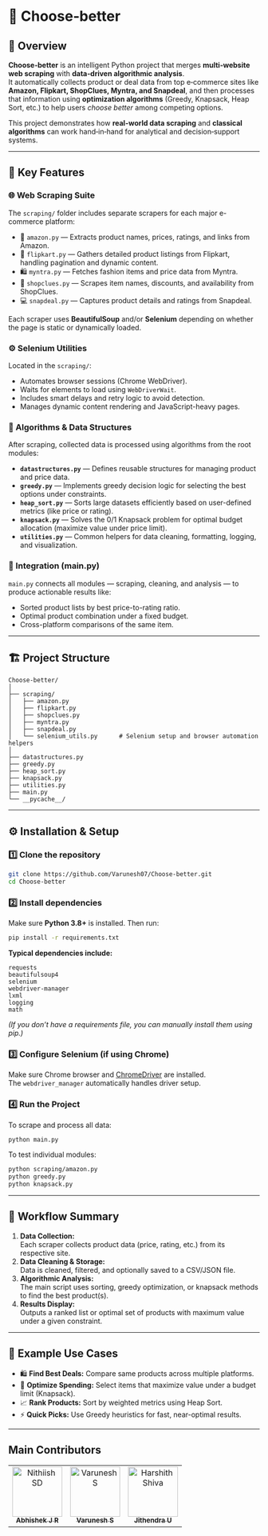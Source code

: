 # 🧠 Choose‑better

## 📖 Overview  
**Choose‑better** is an intelligent Python project that merges **multi‑website web scraping** with **data‑driven algorithmic analysis**.  
It automatically collects product or deal data from top e‑commerce sites like **Amazon, Flipkart, ShopClues, Myntra, and Snapdeal**, and then processes that information using **optimization algorithms** (Greedy, Knapsack, Heap Sort, etc.) to help users *choose better* among competing options.

This project demonstrates how **real-world data scraping** and **classical algorithms** can work hand‑in‑hand for analytical and decision‑support systems.

---

## 🚀 Key Features  

### 🌐 Web Scraping Suite  
The `scraping/` folder includes separate scrapers for each major e-commerce platform:  
- 🛒 `amazon.py` — Extracts product names, prices, ratings, and links from Amazon.  
- 🏬 `flipkart.py` — Gathers detailed product listings from Flipkart, handling pagination and dynamic content.  
- 🛍️ `myntra.py` — Fetches fashion items and price data from Myntra.  
- 🧾 `shopclues.py` — Scrapes item names, discounts, and availability from ShopClues.  
- 💻 `snapdeal.py` — Captures product details and ratings from Snapdeal.  

Each scraper uses **BeautifulSoup** and/or **Selenium** depending on whether the page is static or dynamically loaded.

### ⚙️ Selenium Utilities  
Located in the `scraping/`:  
- Automates browser sessions (Chrome WebDriver).  
- Waits for elements to load using `WebDriverWait`.  
- Includes smart delays and retry logic to avoid detection.  
- Manages dynamic content rendering and JavaScript-heavy pages.

### 🧮 Algorithms & Data Structures  
After scraping, collected data is processed using algorithms from the root modules:  
- **`datastructures.py`** — Defines reusable structures for managing product and price data.  
- **`greedy.py`** — Implements greedy decision logic for selecting the best options under constraints.  
- **`heap_sort.py`** — Sorts large datasets efficiently based on user-defined metrics (like price or rating).  
- **`knapsack.py`** — Solves the 0/1 Knapsack problem for optimal budget allocation (maximize value under price limit).  
- **`utilities.py`** — Common helpers for data cleaning, formatting, logging, and visualization.  

### 🧩 Integration (main.py)  
`main.py` connects all modules — scraping, cleaning, and analysis — to produce actionable results like:  
- Sorted product lists by best price-to-rating ratio.  
- Optimal product combination under a fixed budget.  
- Cross-platform comparisons of the same item.

---

## 🏗️ Project Structure  
```
Choose-better/
│
├── scraping/
│   ├── amazon.py
│   ├── flipkart.py
│   ├── shopclues.py
│   ├── myntra.py
│   ├── snapdeal.py
│   └── selenium_utils.py      # Selenium setup and browser automation helpers
│
├── datastructures.py
├── greedy.py
├── heap_sort.py
├── knapsack.py
├── utilities.py
├── main.py
└── __pycache__/
```

---

## ⚙️ Installation & Setup  

### 1️⃣ Clone the repository  
```bash
git clone https://github.com/Varunesh07/Choose-better.git
cd Choose-better
```

### 2️⃣ Install dependencies  
Make sure **Python 3.8+** is installed. Then run:  
```bash
pip install -r requirements.txt
```

**Typical dependencies include:**  
```
requests
beautifulsoup4
selenium
webdriver-manager
lxml
logging
math
```
*(If you don’t have a requirements file, you can manually install them using pip.)*

### 3️⃣ Configure Selenium (if using Chrome)  
Make sure Chrome browser and [ChromeDriver](https://sites.google.com/a/chromium.org/chromedriver/) are installed.  
The `webdriver_manager` automatically handles driver setup.

### 4️⃣ Run the Project  
To scrape and process all data:  
```bash
python main.py
```

To test individual modules:  
```bash
python scraping/amazon.py
python greedy.py
python knapsack.py
```

---

## 🧠 Workflow Summary  
1. **Data Collection:**  
   Each scraper collects product data (price, rating, etc.) from its respective site.  
2. **Data Cleaning & Storage:**  
   Data is cleaned, filtered, and optionally saved to a CSV/JSON file.  
3. **Algorithmic Analysis:**  
   The main script uses sorting, greedy optimization, or knapsack methods to find the best product(s).  
4. **Results Display:**  
   Outputs a ranked list or optimal set of products with maximum value under a given constraint.

---

## 🧩 Example Use Cases  
- 🛍️ **Find Best Deals:** Compare same products across multiple platforms.  
- 💸 **Optimize Spending:** Select items that maximize value under a budget limit (Knapsack).  
- 📈 **Rank Products:** Sort by weighted metrics using Heap Sort.  
- ⚡ **Quick Picks:** Use Greedy heuristics for fast, near-optimal results.

---

## Main Contributors

<table> <tr>  <td align="center"> <a href="https://github.com/abhx12"> <img src="https://avatars.githubusercontent.com/u/195339058??v=4" width="100px;" alt="Nithiish SD"/> <br /> <sub><b>Abhishek J R</b></sub> </a> </td> <td align="center"> <a href="https://github.com/Varunesh07"> <img src="https://avatars.githubusercontent.com/u/205139899?v=4" width="100px;" alt="Varunesh S"/> <br /> <sub><b>Varunesh S</b></sub> </a> </td> <td align="center"> <a href="https://github.com/Monarch0703"> <img src="https://avatars.githubusercontent.com/u/118116807?v=4" width="100px;" alt="Harshith Shiva"/> <br /> <sub><b>Jithendra U</b></sub> </a> </td> </tr> </table>

